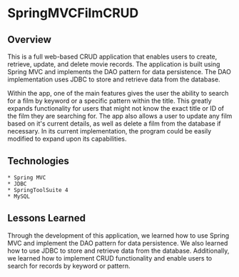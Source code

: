 # SpringMVCFilmCRUD

## Overview

This is a full web-based CRUD application that enables users to create, retrieve, update, and delete movie records. The application is built using Spring MVC and implements the DAO pattern for data persistence. The DAO implementation uses JDBC to store and retrieve data from the database. 

Within the app, one of the main features gives the user the ability to search for a film by keyword or a specific pattern within the title. This greatly expands functionality for users that might not know the exact title or ID of the film they are searching for. The app also allows a user to update any film based on it's current details, as well as delete a film from the database if necessary. In its current implementation, the program could be easily modified to expand upon its capabilities.

## Technologies
	* Spring MVC
	* JDBC
	* SpringToolSuite 4
	* MySQL
## Lessons Learned

Through the development of this application, we learned how to use Spring MVC and implement the DAO pattern for data persistence. We also learned how to use JDBC to store and retrieve data from the database. Additionally, we learned how to implement CRUD functionality and enable users to search for records by keyword or pattern.